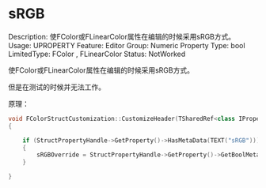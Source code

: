 # sRGB

Description: 使FColor或FLinearColor属性在编辑的时候采用sRGB方式。
Usage: UPROPERTY
Feature: Editor
Group: Numeric Property
Type: bool
LimitedType: FColor , FLinearColor 
Status: NotWorked

使FColor或FLinearColor属性在编辑的时候采用sRGB方式。

但是在测试的时候并无法工作。

原理：

```cpp
void FColorStructCustomization::CustomizeHeader(TSharedRef<class IPropertyHandle> InStructPropertyHandle, class FDetailWidgetRow& InHeaderRow, IPropertyTypeCustomizationUtils& StructCustomizationUtils)
{

	if (StructPropertyHandle->GetProperty()->HasMetaData(TEXT("sRGB")))
	{
		sRGBOverride = StructPropertyHandle->GetProperty()->GetBoolMetaData(TEXT("sRGB"));
	}

}

```
